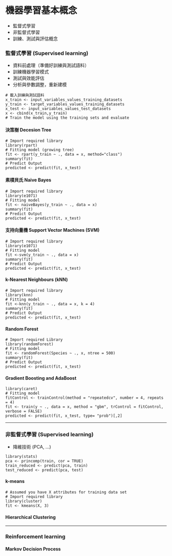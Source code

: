 # 機器學習基本概念

* 監督式學習
* 非監督式學習
* 訓練、測試與評估概念







### 監督式學習 (Supervised learning)

- 資料前處理（準備好訓練與測試語料）
- 訓練機器學習模式
- 測試與效能評估
- 分析與參數調整，重新建模


```
# 載入訓練與測試語料 
x_train <- input_variables_values_training_datasets 
y_train <- target_variables_values_training_datasets 
x_test <- input_variables_values_test_datasets
x <- cbind(x_train,y_train)
# Train the model using the training sets and evaluate
```


#### 決策樹 Decesion Tree
```
# Import required library
library(rpart)
# Fitting model (growing tree)
fit <- rpart(y_train ~ ., data = x, method="class")
summary(fit)
# Predict Output
predicted <- predict(fit, x_test)
```

#### 素樸貝氏 Naive Bayes

```
# Import required library
library(e1071)
# Fitting model
fit <- naiveBayes(y_train ~ ., data = x) 
summary(fit)
# Predict Output
predicted <- predict(fit, x_test)
```


#### 支持向量機 Support Vector Machines (SVM)

```
# Import required library
library(e1071)
# Fitting model
fit <-svm(y_train ~ ., data = x) 
summary(fit)
# Predict Output
predicted <- predict(fit, x_test)
```


#### k-Nearest Neighbours (kNN)

```
# Import required library
library(knn)
# Fitting model
fit <-knn(y_train ~ ., data = x, k = 4) 
summary(fit)
# Predict Output
predicted <- predict(fit, x_test)

```



#### Random Forest

```
# Import required Library
library(randomForest)
# Fitting model
fit <- randomForest(Species ~ ., x, ntree = 500) 
summary(fit)
# Predict Output
predicted <- predict(fit, x_test)
```


#### Gradient Boosting and AdaBoost

```
library(caret)
# Fitting model
fitControl <- trainControl(method = "repeatedcv", number = 4, repeats = 4)
fit <- train(y ~ ., data = x, method = "gbm", trControl = fitControl, verbose = FALSE) 
predicted <- predict(fit, x_test, type= "prob")[,2]

```



---
### 非監督式學習 (Supervised learning)

- 降維技術 (PCA, ...)

```
library(stats)
pca <- princomp(train, cor = TRUE) 
train_reduced <- predict(pca, train) 
test_reduced <- predict(pca, test)
```



#### k-means


```
# Assumed you have X attributes for training data set 
# Import required library 
library(cluster) 
fit <- kmeans(X, 3)
```

#### Hierarchical Clustering





---
### Reinforcement learning

#### Markov Decision Process










